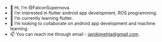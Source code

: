 - 👋 Hi, I’m @FalconSupernova.
- 👀 I’m interested in flutter android app development, ROS programming.
- 🌱 I’m currently learning flutter.
- 💞️ I’m looking to collaborate on android app development and machine learning.
- 📫 You can reach me through email - jainikjmehta@gmail.com.

<!---
FalconSupernova/FalconSupernova is a ✨ special ✨ repository because its `README.md` (this file) appears on your GitHub profile.
You can click the Preview link to take a look at your changes.
--->
